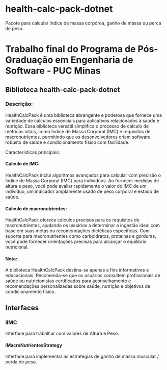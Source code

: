 # health-calc-pack-dotnet
Pacote para calcular índice de massa corpórea, ganho de massa ou perca de peso.

# Trabalho final do Programa de Pós-Graduação em Engenharia de Software - PUC Minas

## Biblioteca health-calc-pack-dotnet

### Descrição:

HealthCalcPack é uma biblioteca abrangente e poderosa que fornece uma variedade de cálculos essenciais para aplicativos relacionados à saúde e nutrição. Essa biblioteca versátil simplifica o processo de cálculo de métricas vitais, como Índice de Massa Corporal (IMC) e requisitos de macronutrientes, permitindo que os desenvolvedores criem software robusto de saúde e condicionamento físico com facilidade.

Características principais:

#### Cálculo de IMC: 
HealthCalcPack inclui algoritmos avançados para calcular com precisão o Índice de Massa Corporal (IMC) para indivíduos. Ao fornecer medidas de altura e peso, você pode avaliar rapidamente o valor do IMC de um indivíduo, um indicador amplamente usado de peso corporal e estado de saúde.

#### Cálculo de macronutrientes: 
HealthCalcPack oferece cálculos precisos para os requisitos de macronutrientes, ajudando os usuários a determinar a ingestão ideal com base em suas metas ou recomendações dietéticas específicas. Com suporte para macronutrientes como carboidratos, proteínas e gorduras, você pode fornecer orientações precisas para alcançar o equilíbrio nutricional.


#### Nota: 
A biblioteca HealthCalcPack destina-se apenas a fins informativos e educacionais. Recomenda-se que os usuários consultem profissionais de saúde ou nutricionistas certificados para aconselhamento e recomendações personalizadas sobre saúde, nutrição e objetivos de condicionamento físico.

## Interfaces
### IIMC
Interface para trabalhar com valores de Altura e Peso.
#### IMacroNutrientesStrategy
Interface para implementar as estrategias de ganho de massa muscular / perda de peso.
